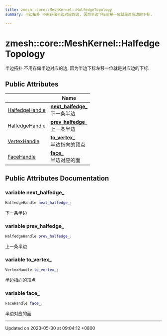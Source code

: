 ```yaml
---
title: zmesh::core::MeshKernel::HalfedgeTopology
summary: 半边拓扑 不用存储半边对应的边, 因为半边下标左移一位就是对应边的下标. 

---
```


# zmesh::core::MeshKernel::HalfedgeTopology



半边拓扑 不用存储半边对应的边, 因为半边下标左移一位就是对应边的下标. 

## Public Attributes

|                | Name           |
| -------------- | -------------- |
| [HalfedgeHandle](Classes/classzmesh_1_1core_1_1_halfedge_handle.md) | **[next_halfedge_](Classes/structzmesh_1_1core_1_1_mesh_kernel_1_1_halfedge_topology.md#variable-next-halfedge-)** <br>下一条半边  |
| [HalfedgeHandle](Classes/classzmesh_1_1core_1_1_halfedge_handle.md) | **[prev_halfedge_](Classes/structzmesh_1_1core_1_1_mesh_kernel_1_1_halfedge_topology.md#variable-prev-halfedge-)** <br>上一条半边  |
| [VertexHandle](Classes/classzmesh_1_1core_1_1_vertex_handle.md) | **[to_vertex_](Classes/structzmesh_1_1core_1_1_mesh_kernel_1_1_halfedge_topology.md#variable-to-vertex-)** <br>半边指向的顶点  |
| [FaceHandle](Classes/classzmesh_1_1core_1_1_face_handle.md) | **[face_](Classes/structzmesh_1_1core_1_1_mesh_kernel_1_1_halfedge_topology.md#variable-face-)** <br>半边对应的面  |

## Public Attributes Documentation

### variable next_halfedge_

```cpp
HalfedgeHandle next_halfedge_;
```

下一条半边 

### variable prev_halfedge_

```cpp
HalfedgeHandle prev_halfedge_;
```

上一条半边 

### variable to_vertex_

```cpp
VertexHandle to_vertex_;
```

半边指向的顶点 

### variable face_

```cpp
FaceHandle face_;
```

半边对应的面 

-------------------------------

Updated on 2023-05-30 at 09:04:12 +0800